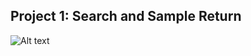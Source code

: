 ## Project 1: Search and Sample Return
![Alt text](/Images/navigableTerrain.png?raw=true "Navigable Terrain")

